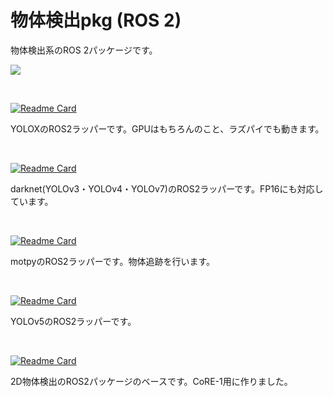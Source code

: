 # 物体検出pkg (ROS 2)

物体検出系のROS 2パッケージです。

![](https://github.com/Ar-Ray-code/RenderTexture2ROS2Image/raw/main/images_for_readme/unity-demo.gif?raw=true)

<br>

[![Readme Card](https://github-readme-stats.vercel.app/api/pin/?username=Ar-Ray-code&repo=YOLOX-ROS)](https://github.com/Ar-Ray-code/YOLOX-ROS)

YOLOXのROS2ラッパーです。GPUはもちろんのこと、ラズパイでも動きます。

<br>

[![Readme Card](https://github-readme-stats.vercel.app/api/pin/?username=Ar-Ray-code&repo=darknet_ros_fp16)](https://github.com/Ar-Ray-code/darknet_ros_fp16)

darknet(YOLOv3・YOLOv4・YOLOv7)のROS2ラッパーです。FP16にも対応しています。

<br>

[![Readme Card](https://github-readme-stats.vercel.app/api/pin/?username=Ar-Ray-code&repo=motpy_ros)](https://github.com/Ar-Ray-code/motpy_ros)

motpyのROS2ラッパーです。物体追跡を行います。

<br>

[![Readme Card](https://github-readme-stats.vercel.app/api/pin/?username=Ar-Ray-code&repo=YOLOv5-ROS)](https://github.com/Ar-Ray-code/YOLOv5-ROS)

YOLOv5のROS2ラッパーです。

<br>

[![Readme Card](https://github-readme-stats.vercel.app/api/pin/?username=StrayedCats&repo=detector2d)](https://github.com/StrayedCats/detector2d)

2D物体検出のROS2パッケージのベースです。CoRE-1用に作りました。
